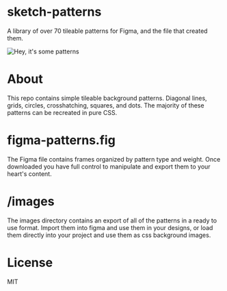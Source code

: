 # sketch-patterns
A library of over 70 tileable patterns for Figma, and the file that created them.

![Hey, it's some patterns](https://raw.githubusercontent.com/skumando/figma-patterns/master/images/example.png)

# About
This repo contains simple tileable background patterns. Diagonal lines, grids, circles, crosshatching, squares, and dots. The majority of these patterns can be recreated in pure CSS.

# figma-patterns.fig
The Figma file contains frames organized by pattern type and weight. Once downloaded you have full control to manipulate and export them to your heart's content.

# /images
The images directory contains an export of all of the patterns in a ready to use format. Import them into figma and use them in your designs, or load them directly into your project and use them as css background images.

# License
MIT
